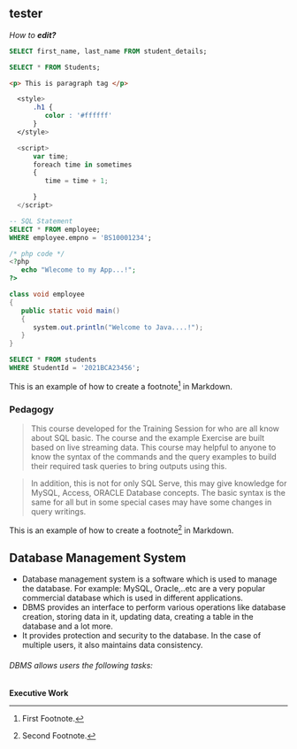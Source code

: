 tester
-------------
*How to* ***edit?***

```SQL
SELECT first_name, last_name FROM student_details;
```

```SQL
SELECT * FROM Students;
```


```html
<p> This is paragraph tag </p>
```

```css
  <style>
      .h1 {
         color : '#ffffff'
      }
  </style>
```

```javascript
  <script>
      var time;
      foreach time in sometimes
      {
         time = time + 1;

      }
  </script>
```

```SQL
-- SQL Statement
SELECT * FROM employee;
WHERE employee.empno = 'BS10001234';
```

```php
/* php code */
<?php
   echo "Wlecome to my App...!";
?>
```

```java
class void employee
{
   public static void main()
   {
      system.out.println("Welcome to Java....!");
   }
}
```
~~~SQL
SELECT * FROM students
WHERE StudentId = '2021BCA23456';
~~~

This is an example of how to create a footnote[^1] in Markdown.
[^1]: First Footnote.


### Pedagogy
>This course developed for the Training Session for who are all know about SQL basic. The course and the example Exercise are built based on live streaming data. This course may helpful to anyone to know the syntax of the commands and the query examples to build their required task queries to bring outputs using this.

>In addition, this is not for only SQL Serve, this may give knowledge for MySQL, Access, ORACLE Database concepts. The basic syntax is the same for all but in some special cases may have some changes in query writings.

This is an example of how to create a footnote[^2] in Markdown.
[^2]: Second Footnote.

## Database Management System
- Database management system is a software which is used to manage the database. For example: MySQL, Oracle,..etc are a very popular commercial database which is used in different applications.
- DBMS provides an interface to perform various operations like database creation, storing data in it, updating data, creating a table in the database and a lot more.
- It provides protection and security to the database. In the case of multiple users, it also maintains data consistency.

###### DBMS allows users the following tasks:

**Executive Work**
